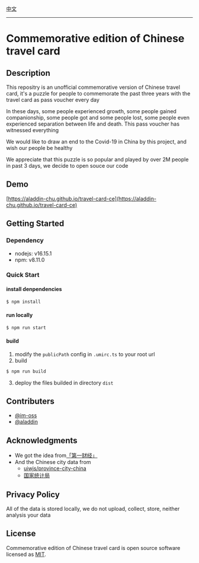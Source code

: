 [中文](./README.zh_CN.md)

----

# Commemorative edition of Chinese travel card

## Description
This repositry is an unofficial commemorative version of Chinese travel card, it's a puzzle for people to commemorate the past three years with the travel card as pass voucher every day

In these days, some people experienced growth, some people gained companionship, some people got and some people lost, some people even experienced separation between life and death. This pass voucher has witnessed everything

We would like to draw an end to the Covid-19 in China by this project, and wish our people be healthy 

We appreciate that this puzzle is so popular and played by over 2M people in past 3 days, we decide to open souce our code

## Demo
[https://aladdin-chu.github.io/travel-card-ce](https://aladdin-chu.github.io/travel-card-ce)

## Getting Started

### Dependency
- nodejs: v16.15.1
- npm: v8.11.0


### Quick Start

#### install denpendencies
```bash
$ npm install
```

#### run locally
```bash
$ npm run start
```

#### build

1. modify the `publicPath` config in `.umirc.ts` to your root url
2. build
```bash
$ npm run build
```
3. deploy the files builded in directory `dist`

## Contributers
- [@im-oss](https://github.com/im-oss)
- [@aladdin](https://github.com/aladdin-chu)

## Acknowledgments
- We got the idea from[「第一财经」](https://mp.weixin.qq.com/s/U_Ao8BctwznDe-sKo-Vw9w)
- And the  Chinese city data from 
  - [uiwjs/province-city-china](https://github.com/uiwjs/province-city-china)
  - [国家统计局](http://www.stats.gov.cn/tjsj/tjbz/tjyqhdmhcxhfdm/)

## Privacy Policy
All of the data is stored locally, we do not upload, collect, store, neither analysis your data

## License
Commemorative edition of Chinese travel card is open source software licensed as [MIT](./LICENSE).